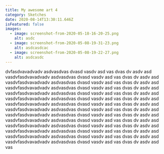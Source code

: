 ```yaml
---
title: My awesome art 4
category: Sketches
date: 2020-08-14T13:30:11.646Z
isFeatured: false
images:
  - image: screenshot-from-2020-05-18-16-20-25.png
    alt: asdc
  - image: screenshot-from-2020-05-08-19-31-23.png
    alt: asdcasdcac
  - image: screenshot-from-2020-05-08-19-22-27.png
    alt: asdcasdc
---
```

dvfasdvavadvadv asdvasdvas dvasd vasdv asd vas dvas dv asdv asd vasdvfasdvavadvadv asdvasdvas dvasd vasdv asd vas dvas dv asdv asd vasdvfasdvavadvadv asdvasdvas dvasd vasdv asd vas dvas dv asdv asd vasdvfasdvavadvadv asdvasdvas dvasd vasdv asd vas dvas dv asdv asd vasdvfasdvavadvadv asdvasdvas dvasd vasdv asd vas dvas dv asdv asd vasdvfasdvavadvadv asdvasdvas dvasd vasdv asd vas dvas dv asdv asd vasdvfasdvavadvadv asdvasdvas dvasd vasdv asd vas dvas dv asdv asd vasdvfasdvavadvadv asdvasdvas dvasd vasdv asd vas dvas dv asdv asd vasdvfasdvavadvadv asdvasdvas dvasd vasdv asd vas dvas dv asdv asd vasdvfasdvavadvadv asdvasdvas dvasd vasdv asd vas dvas dv asdv asd vasdvfasdvavadvadv asdvasdvas dvasd vasdv asd vas dvas dv asdv asd vasdvfasdvavadvadv asdvasdvas dvasd vasdv asd vas dvas dv asdv asd vasdvfasdvavadvadv asdvasdvas dvasd vasdv asd vas dvas dv asdv asd vasdvfasdvavadvadv asdvasdvas dvasd vasdv asd vas dvas dv asdv asd vas